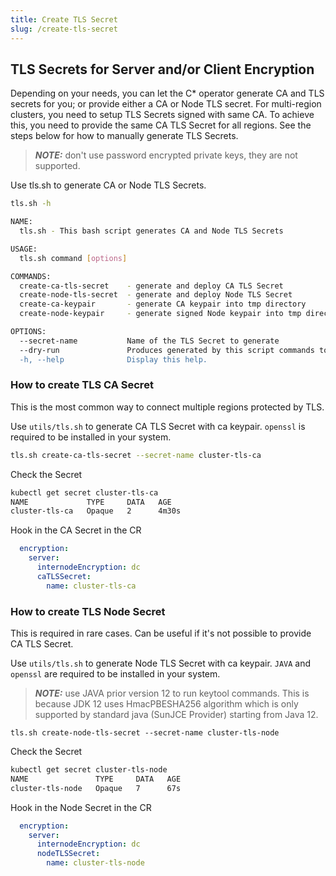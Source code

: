 ```yaml
---
title: Create TLS Secret
slug: /create-tls-secret
---
```


## TLS Secrets for Server and/or Client Encryption

Depending on your needs, you can let the C* operator generate CA and TLS secrets for you; or provide either a CA or Node TLS secret.
For multi-region clusters, you need to setup TLS Secrets signed with same CA. To achieve this, you need to provide the same CA TLS Secret for all regions.
See the steps below for how to manually generate TLS Secrets.

> **_NOTE:_**  don't use password encrypted private keys, they are not supported.

Use tls.sh to generate CA or Node TLS Secrets.
```bash
tls.sh -h

NAME:
  tls.sh - This bash script generates CA and Node TLS Secrets

USAGE:
  tls.sh command [options]

COMMANDS:
  create-ca-tls-secret    - generate and deploy CA TLS Secret
  create-node-tls-secret  - generate and deploy Node TLS Secret
  create-ca-keypair       - generate CA keypair into tmp directory
  create-node-keypair     - generate signed Node keypair into tmp directory

OPTIONS:
  --secret-name           Name of the TLS Secret to generate
  --dry-run               Produces generated by this script commands to output and don't run it in k8s.
  -h, --help              Display this help.
```

### How to create TLS CA Secret

This is the most common way to connect multiple regions protected by TLS.

Use `utils/tls.sh` to generate CA TLS Secret with ca keypair. `openssl` is required to be installed in your system.
```bash
tls.sh create-ca-tls-secret --secret-name cluster-tls-ca
```

Check the Secret
```bash
kubectl get secret cluster-tls-ca
NAME             TYPE     DATA   AGE
cluster-tls-ca   Opaque   2      4m30s
```

Hook in the CA Secret in the CR
```yaml
  encryption:
    server:
      internodeEncryption: dc
      caTLSSecret:
        name: cluster-tls-ca
```

### How to create TLS Node Secret

This is required in rare cases. Can be useful if it's not possible to provide CA TLS Secret.

Use `utils/tls.sh` to generate Node TLS Secret with ca keypair. `JAVA` and `openssl` are required to be installed in your system.

> **_NOTE:_** use JAVA prior version 12 to run keytool commands. 
> This is because JDK 12 uses HmacPBESHA256 algorithm which is only supported by standard java (SunJCE Provider) starting from Java 12.

```
tls.sh create-node-tls-secret --secret-name cluster-tls-node
```

Check the Secret
```bash
kubectl get secret cluster-tls-node
NAME               TYPE     DATA   AGE
cluster-tls-node   Opaque   7      67s
```

Hook in the Node Secret in the CR
```yaml
  encryption:
    server:
      internodeEncryption: dc
      nodeTLSSecret:
        name: cluster-tls-node
```
